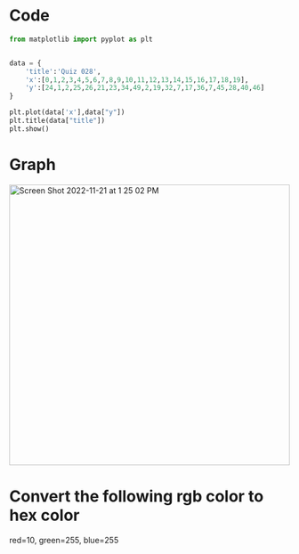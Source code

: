# Code
```.py
from matplotlib import pyplot as plt


data = {
    'title':'Quiz 028',
    'x':[0,1,2,3,4,5,6,7,8,9,10,11,12,13,14,15,16,17,18,19],
    'y':[24,1,2,25,26,21,23,34,49,2,19,32,7,17,36,7,45,28,40,46]
}

plt.plot(data['x'],data["y"])
plt.title(data["title"])
plt.show()

```

# Graph
<img width="504" alt="Screen Shot 2022-11-21 at 1 25 02 PM" src="https://user-images.githubusercontent.com/100017195/202965578-8363208b-7285-4115-aba3-dcb36f191d87.png">

# Convert the following rgb color to hex color 
red=10, green=255, blue=255
